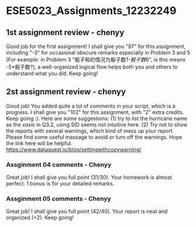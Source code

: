 # ESE5023_Assignments_12232249
## 1st assignment review - chenyy
Good job for the first assignment! I shall give you "97" for this assignment, including "-3" for occasional obscure remarks especially in Problem 3 and 5 (For example: in Problem 3 "骰子和的情况为骰子数*1-骰子数*6", is this means -5*骰子数?), a well-organized logical flow helps both you and others to understand what you did. Keep going!

## 2st assignment review - chenyy
Good job! You added quite a lot of comments in your script, which is a progress. I shall give you "102" for this assignment, with "2" extra credits. Keep going :).
Here are some suggestions: (1) try to list the hurricane name as the _xaxis_ in Q3.2, using SID seems not intuitive here. 
(2) Try not to show the reports with several warnings, which kind of mess up your report. Please find some useful massage to avoid or turn off the warnings. Hope the link here will be helpful. https://www.dataquest.io/blog/settingwithcopywarning/

### Assginment 04 comments - Chenyy
Great job! I shall give you full point (31/30).
Your homework is almost perfect. 1 bonus is for your detailed remarks.

### Assginment 05 comments - Chenyy
Great job! I shall give you full point (42/40).
Your report is neat and organized (+2). Keep going!
